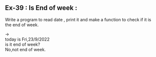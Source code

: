 ## Ex-39 : Is End of week :  
Write a program to read date , print it and make a function to check if it is the end of week.  

->  
today is Fri,23/9/2022  
is it end of week?  
No,not end of week.  

